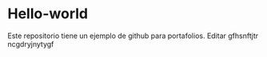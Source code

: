 # Hello-world
Este repositorio tiene un ejemplo de github para portafolios.
Editar
gfhsnftjtr ncgdryjnytygf

